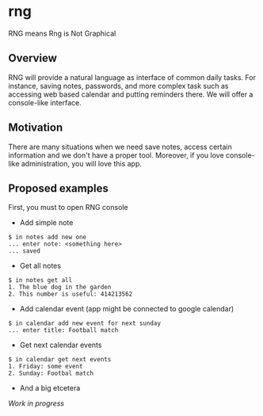 rng
===

RNG means Rng is Not Graphical

Overview
--------

RNG will provide a natural language as interface of common daily tasks. For instance, saving notes, passwords, and more complex task such as accessing web based calendar and putting reminders there.
We will offer a console-like interface.

Motivation
----------

There are many situations when we need save notes, access certain information and we don't have a proper tool. Moreover, if you love console-like administration, you will love this app.

Proposed examples
-----------------

First, you must to open RNG console


* Add simple note
```
$ in notes add new one
... enter note: <something here>
... saved
```

* Get all notes
```
$ in notes get all
1. The blue dog in the garden
2. This number is useful: 414213562
```

* Add calendar event (app might be connected to google calendar)
```
$ in calendar add new event for next sunday
... enter title: Football match
```

* Get next calendar events
```
$ in calendar get next events
1. Friday: some event
2. Sunday: Footbal match
```

* And a big etcetera


*Work in progress*

